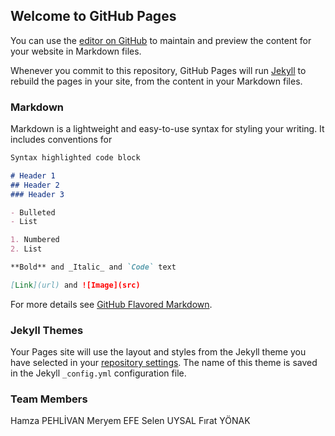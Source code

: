## Welcome to GitHub Pages

You can use the [editor on GitHub](https://github.com/hamzapehlivan/Database-Project/edit/master/README.md) to maintain and preview the content for your website in Markdown files.

Whenever you commit to this repository, GitHub Pages will run [Jekyll](https://jekyllrb.com/) to rebuild the pages in your site, from the content in your Markdown files.

### Markdown

Markdown is a lightweight and easy-to-use syntax for styling your writing. It includes conventions for

```markdown
Syntax highlighted code block

# Header 1
## Header 2
### Header 3

- Bulleted
- List

1. Numbered
2. List

**Bold** and _Italic_ and `Code` text

[Link](url) and ![Image](src)
```

For more details see [GitHub Flavored Markdown](https://guides.github.com/features/mastering-markdown/).

### Jekyll Themes

Your Pages site will use the layout and styles from the Jekyll theme you have selected in your [repository settings](https://github.com/hamzapehlivan/Database-Project/settings). The name of this theme is saved in the Jekyll `_config.yml` configuration file.

### Team Members

Hamza PEHLİVAN <t> Meryem EFE <t> Selen UYSAL <t> Fırat YÖNAK
